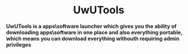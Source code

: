 <H1 align="center">UwUTools</H1>

**UwUTools is a apps\software launcher which gives you the ability of downloading apps\software in one place and also everything portable, which means you can download everything withouth requiring admin privileges**
